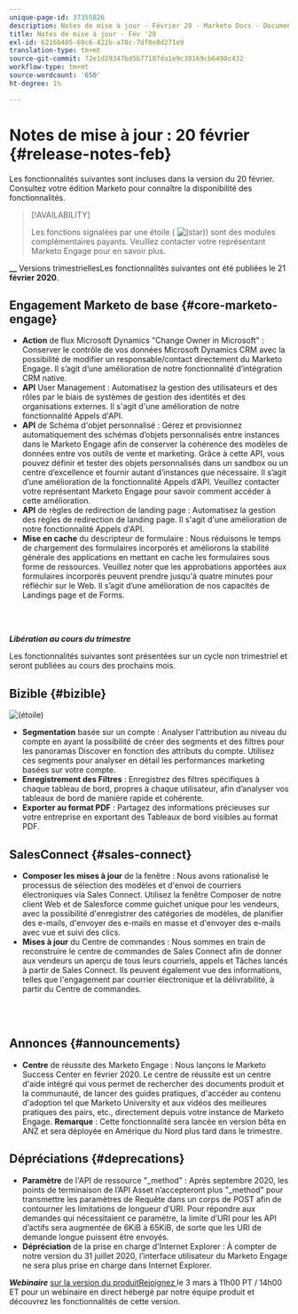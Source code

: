 ```yaml
---
unique-page-id: 37355826
description: Notes de mise à jour - Février 20 - Marketo Docs - Documentation sur le produit
title: Notes de mise à jour - Fév '20
exl-id: 6216b405-69c6-422b-a78c-7df0e8d271e9
translation-type: tm+mt
source-git-commit: 72e1d29347bd5b77107da1e9c30169cb6490c432
workflow-type: tm+mt
source-wordcount: '650'
ht-degree: 1%

---
```


# Notes de mise à jour : 20 février {#release-notes-feb}

Les fonctionnalités suivantes sont incluses dans la version du 20 février. Consultez votre édition Marketo pour connaître la disponibilité des fonctionnalités.

>[!AVAILABILITY]
>
>Les fonctions signalées par une étoile ( ![(star)](assets/star-yellow.svg)) sont des modules complémentaires payants. Veuillez contacter votre représentant Marketo Engage pour en savoir plus.

**__** Versions trimestriellesLes fonctionnalités suivantes ont été publiées le 21  **février 2020**.

## Engagement Marketo de base {#core-marketo-engage}

* **Action** de flux Microsoft Dynamics &quot;Change Owner in Microsoft&quot; : Conserver le contrôle de vos données Microsoft Dynamics CRM avec la possibilité de modifier un responsable/contact directement du Marketo Engage. Il s’agit d’une amélioration de notre fonctionnalité d’intégration CRM native.
* **API** User Management : Automatisez la gestion des utilisateurs et des rôles par le biais de systèmes de gestion des identités et des organisations externes. Il s&#39;agit d&#39;une amélioration de notre fonctionnalité Appels d&#39;API.
* **API** de Schéma d&#39;objet personnalisé : Gérez et provisionnez automatiquement des schémas d’objets personnalisés entre instances dans le Marketo Engage afin de conserver la cohérence des modèles de données entre vos outils de vente et marketing. Grâce à cette API, vous pouvez définir et tester des objets personnalisés dans un sandbox ou un centre d’excellence et fournir autant d’instances que nécessaire. Il s’agit d’une amélioration de la fonctionnalité Appels d’API. Veuillez contacter votre représentant Marketo Engage pour savoir comment accéder à cette amélioration.
* **API** de règles de redirection de landing page : Automatisez la gestion des règles de redirection de landing page. Il s&#39;agit d&#39;une amélioration de notre fonctionnalité Appels d&#39;API.
* **Mise en cache** du descripteur de formulaire : Nous réduisons le temps de chargement des formulaires incorporés et améliorons la stabilité générale des applications en mettant en cache les formulaires sous forme de ressources. Veuillez noter que les approbations apportées aux formulaires incorporés peuvent prendre jusqu&#39;à quatre minutes pour réfléchir sur le Web. Il s’agit d’une amélioration de nos capacités de Landings page et de Forms.

<br> 

**_Libération au cours du trimestre_**

Les fonctionnalités suivantes sont présentées sur un cycle non trimestriel et seront publiées au cours des prochains mois.

## Bizible {#bizible}

![(étoile)](assets/star-yellow.svg)

* **Segmentation** basée sur un compte : Analyser l&#39;attribution au niveau du compte en ayant la possibilité de créer des segments et des filtres pour les panoramas Discover en fonction des attributs du compte. Utilisez ces segments pour analyser en détail les performances marketing basées sur votre compte.
* **Enregistrement des Filtres** : Enregistrez des filtres spécifiques à chaque tableau de bord, propres à chaque utilisateur, afin d’analyser vos tableaux de bord de manière rapide et cohérente.
* **Exporter au format PDF** : Partagez des informations précieuses sur votre entreprise en exportant des Tableaux de bord visibles au format PDF.

## SalesConnect {#sales-connect}

* **Composer les mises à jour** de la fenêtre : Nous avons rationalisé le processus de sélection des modèles et d&#39;envoi de courriers électroniques via Sales Connect. Utilisez la fenêtre Composer de notre client Web et de Salesforce comme guichet unique pour les vendeurs, avec la possibilité d&#39;enregistrer des catégories de modèles, de planifier des e-mails, d&#39;envoyer des e-mails en masse et d&#39;envoyer des e-mails avec vue et suivi des clics.
* **Mises à jour** du Centre de commandes : Nous sommes en train de reconstruire le centre de commandes de Sales Connect afin de donner aux vendeurs un aperçu de tous leurs courriels, appels et Tâches lancés à partir de Sales Connect. Ils peuvent également vue des informations, telles que l&#39;engagement par courrier électronique et la délivrabilité, à partir du Centre de commandes.

<br> 

## Annonces {#announcements}

* **Centre** de réussite des Marketo Engage : Nous lançons le Marketo Success Center en février 2020. Le centre de réussite est un centre d&#39;aide intégré qui vous permet de rechercher des documents produit et la communauté, de lancer des guides pratiques, d&#39;accéder au contenu d&#39;adoption tel que Marketo University et aux vidéos des meilleures pratiques des pairs, etc., directement depuis votre instance de Marketo Engage. **Remarque** : Cette fonctionnalité sera lancée en version bêta en ANZ et sera déployée en Amérique du Nord plus tard dans le trimestre.

## Dépréciations {#deprecations}

* **Paramètre** de l&#39;API de ressource &quot;_method&quot; : Après septembre 2020, les points de terminaison de l’API Asset n’accepteront plus &quot;_method&quot; pour transmettre les paramètres de Requête dans un corps de POST afin de contourner les limitations de longueur d’URI. Pour répondre aux demandes qui nécessitaient ce paramètre, la limite d’URI pour les API d’actifs sera augmentée de 6KiB à 65KiB, de sorte que les URI de demande longue puissent être envoyés.
* **Dépréciation** de la prise en charge d&#39;Internet Explorer : À compter de notre version du 31 juillet 2020, l’interface utilisateur du Marketo Engage ne sera plus prise en charge dans Internet Explorer.

**_Webinaire_** [sur la version du produitRejoignez ](https://engage.marketo.com/Jan_Feb_20_Release_Webinar_Registration.html) le 3 mars à 11h00 PT / 14h00 ET pour un webinaire en direct hébergé par notre équipe produit et découvrez les fonctionnalités de cette version.
